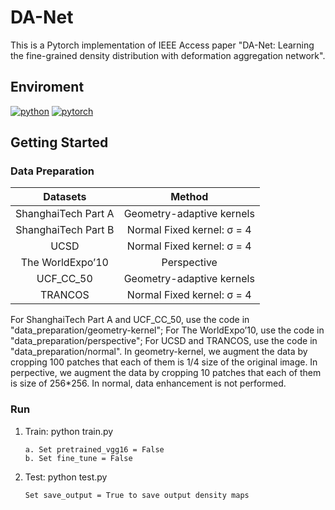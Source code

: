 # DA-Net
This is a Pytorch implementation of IEEE Access paper "DA-Net: Learning the fine-grained density distribution with deformation aggregation network". 

<!-- ![](https://github.com/BigTeacher-xyx/DA-Net/blob/master/pictures/whole.gif) -->
## Enviroment
[![python](https://img.shields.io/badge/python-2.7.12-brightgreen.svg)]()
[![pytorch](https://img.shields.io/badge/pytorch-0.3.1-blue.svg)]()

## Getting Started
### Data Preparation
| Datasets | Method | 
| :----:   | :----: |
| ShanghaiTech Part A | Geometry-adaptive kernels |
| ShanghaiTech Part B | Normal Fixed kernel: σ = 4|
|    UCSD   | Normal Fixed kernel: σ = 4|
|    The WorldExpo’10 | Perspective |
|    UCF_CC_50 | Geometry-adaptive kernels| 
|    TRANCOS   | Normal Fixed kernel: σ = 4 |

For ShanghaiTech Part A and UCF_CC_50, use the code in "data_preparation/geometry-kernel"; For The WorldExpo’10, use the code in "data_preparation/perspective"; For UCSD and TRANCOS, use the code in "data_preparation/normal". In geometry-kernel, we augment the data by cropping 100 patches that each of them is 1/4 size of the original image. In perpective, we augment the data by cropping 10 patches that each of them is size of 256*256. In normal, data enhancement is not performed.

### Run
1. Train: python train.py
	```Shell
	a. Set pretrained_vgg16 = False
	b. Set fine_tune = False
	```
2. Test: python test.py
	```Shell
	Set save_output = True to save output density maps
	```